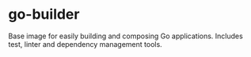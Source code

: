# go-builder

Base image for easily building and composing Go applications. Includes test, linter and dependency management tools.
